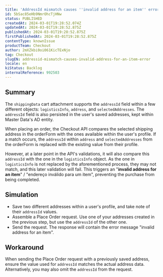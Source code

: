 ```yaml
---
title: 'AddressId mismatch causes ''invalid address for an item'' error'
id: 5bSac85eHb9NmrOhcTjHNw
status: PUBLISHED
createdAt: 2024-03-01T19:28:52.074Z
updatedAt: 2024-03-01T19:28:52.875Z
publishedAt: 2024-03-01T19:28:52.875Z
firstPublishedAt: 2024-03-01T19:28:52.875Z
contentType: knownIssue
productTeam: Checkout
author: 2mXZkbi0oi061KicTExNjo
tag: Checkout
slugEN: addressid-mismatch-causes-invalid-address-for-an-item-error
locale: en
kiStatus: Backlog
internalReference: 992503
---
```


## Summary


The `shippingData` cart attachment supports the `addressId` field within a few different objects: `logisticsInfo`, `address`, and `selectedAddresses`.
The `addressId` field is also persisted in the user's saved addresses, kept within Master Data's AD entity.

When placing an order, the Checkout API compares the selected shipping address in the orderForm with the ones available within the user's profile.
If a match occurs, the `addressId` within `address` and `selectedAddresses` from the orderForm is replaced with the existing value from their profile.

However, at a later point in the API's validations, it will also compare this `addressId` with the one in the `logisticsInfo` object.
As the one in `logisticsInfo` is not replaced by the aforementioned process, they may not match, and this later validation will fail.
This triggers an "**invalid address for an item**" / "endereço inválido para um item", preventing the purchase from being completed.



##

## Simulation



- Save two different addresses within a user's profile, and take note of their `addressId` values.
- Assemble a Place Order request. Use one of your addresses created in the previous step, but use the `addressId` of the other one.
- Send the request. The response will contain the error message "invalid address for an item".


##

## Workaround


When sending the Place Order request with a previously saved address, ensure the value used for `addressId` matches the actual address data.
Alternatively, you may also omit the `addressId` from the request.




